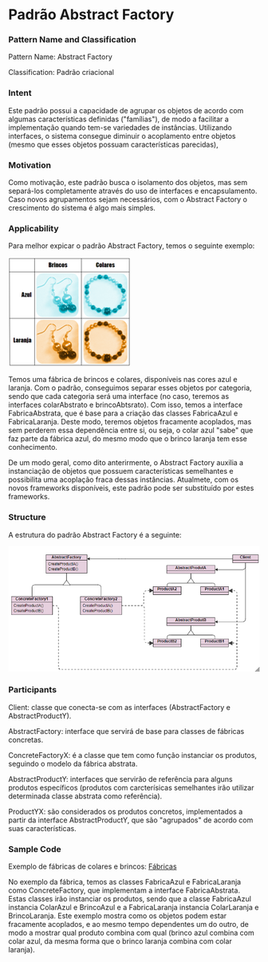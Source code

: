 # Padrão Abstract Factory

### Pattern Name and Classification

Pattern Name: Abstract Factory

Classification: Padrão criacional

### Intent

Este padrão possui a capacidade de agrupar os objetos de acordo com algumas características definidas ("famílias"), de modo a facilitar a implementação quando tem-se variedades de instâncias. Utilizando interfaces, o sistema consegue diminuir o acoplamento entre objetos (mesmo que esses objetos possuam características parecidas), 

### Motivation

Como motivação, este padrão busca o isolamento dos objetos, mas sem separá-los completamente através do uso de interfaces e encapsulamento. Caso novos agrupamentos sejam necessários, com o Abstract Factory o crescimento do sistema é algo mais simples.

### Applicability

Para melhor expicar o padrão Abstract Factory, temos o seguinte exemplo:

![imagem](https://github.com/10Daniele/Padroes_Projeto/blob/master/AbstractFactory/imagem.png)

Temos uma fábrica de brincos e colares, disponíveis nas cores azul e laranja. Com o padrão, conseguimos separar esses objetos por categoria, sendo que cada categoria será uma interface (no caso, teremos as interfaces colarAbstrato e brincoAbtsrato). Com isso, temos a interface FabricaAbstrata, que é base para a criação das classes FabricaAzul e FabricaLaranja. Deste modo, teremos objetos fracamente acoplados, mas sem perderem essa dependência entre si, ou seja, o colar azul "sabe" que faz parte da fábrica azul, do mesmo modo que o brinco laranja tem esse conhecimento. 

De um modo geral, como dito anterirmente, o Abstract Factory auxilia a instanciação de objetos que possuem características semelhantes e possibilita uma acoplação fraca dessas instâncias. Atualmete, com os novos frameworks disponíveis, este padrão pode ser substituído por estes frameworks.  

### Structure

A estrutura do padrão Abstract Factory é a seguinte:

![imagem](https://github.com/10Daniele/Padroes_Projeto/blob/master/AbstractFactory/Structure.png)

### Participants

Client: classe que conecta-se com as interfaces (AbstractFactory e AbstractProductY).

AbstractFactory: interface que servirá de base para classes de fábricas concretas.

ConcreteFactoryX: é a classe que tem como função instanciar os produtos, seguindo o modelo da fábrica abstrata.

AbstractProductY: interfaces que servirão de referência para alguns produtos específicos (produtos com carcterísicas semelhantes irão utilizar determinada classe abstrata como referência).

ProductYX: são considerados os produtos concretos, implementados a partir da interface AbstractProductY, que são "agrupados" de acordo com suas características.

### Sample Code

Exemplo de fábricas de colares e brincos: [Fábricas](https://github.com/10Daniele/Padroes_Projeto/tree/master/AbstractFactory/Exemplo_Joias)

No exemplo da fábrica, temos as classes FabricaAzul e FabricaLaranja como ConcreteFactory, que implementam a interface FabricaAbstrata. Estas classes irão instanciar os produtos, sendo que a classe FabricaAzul instancia ColarAzul e BrincoAzul e a FabricaLaranja instancia ColarLaranja e BrincoLaranja. Este exemplo mostra como os objetos podem estar fracamente acoplados, e ao mesmo tempo dependentes um do outro, de modo a mostrar qual produto combina com qual (brinco azul combina com colar azul, da mesma forma que o brinco laranja combina com colar laranja).
